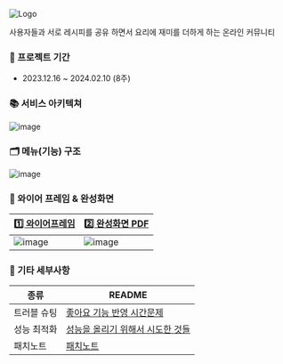 ![Logo](https://github.com/inseongei/matnam/assets/87432361/1a44b836-81a6-47b4-b8a1-e5ecb39234a3)

사용자들과 서로 레시피를 공유 하면서 요리에 재미를 더하게 하는 온라인 커뮤니티

### 📅 프로젝트 기간
- 2023.12.16 ~ 2024.02.10 (8주)

### 📚 서비스 아키텍쳐
![image](https://github.com/inseongei/matnam/assets/87432361/0fe0e704-f42e-4866-ba04-f4d7f2efa955)

### 🗂️ 메뉴(기능) 구조
![image](https://github.com/inseongei/matnam/assets/87432361/52162bd8-e5ab-4309-89a3-5c65bc142830)




### 🎨 와이어 프레임 & 완성화면
|  [1️⃣ 와이어프레임](https://app.eraser.io/workspace/i2vl58SWRuURS9lKBteq) |  [2️⃣ 완성화면 PDF](https://github.com/inseongei/matnam/files/14157085/default.pdf)|
| ------ | ------ |
| ![image](https://github.com/inseongei/matnam/assets/87432361/ff8df27c-bece-4529-937a-f2f3687b2da9) | ![image](https://github.com/inseongei/matnam/assets/87432361/98ace13c-788d-4a3e-be05-7c85e0888533)|

### 🔢 기타 세부사항
| 종류 | README |
| ------ | ------ |
| 트러블 슈팅 | [좋아요 기능 반영 시간문제](https://github.com/inseongei/matnam/wiki/%EC%A2%8B%EC%95%84%EC%9A%94-%EA%B8%B0%EB%8A%A5-%EB%B0%98%EC%98%81-%EC%8B%9C%EA%B0%84%EB%AC%B8%EC%A0%9C) |
| 성능 최적화 | [성능을 올리기 위해서 시도한 것들](https://github.com/inseongei/matnam/wiki/%EC%84%B1%EB%8A%A5%EC%9D%84-%EC%98%AC%EB%A6%AC%EA%B8%B0-%EC%9C%84%ED%95%B4%EC%84%9C-%EC%8B%9C%EB%8F%84%ED%95%9C-%EA%B2%83%EB%93%A4) |
| 패치노트 | [패치노트](https://github.com/inseongei/matnam/wiki/%ED%8C%A8%EC%B9%98-%EB%85%B8%ED%8A%B8)|
